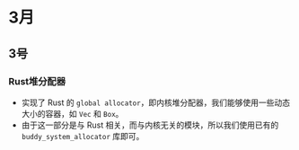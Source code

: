 # 3月

## 3号
### Rust堆分配器
- 实现了 Rust 的 `global allocator`，即内核堆分配器，我们能够使用一些动态大小的容器，如 `Vec` 和 `Box`。
- 由于这一部分是与 Rust 相关，而与内核无关的模块，所以我们使用已有的 `buddy_system_allocator` 库即可。

### 